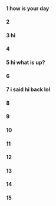 #### 1 how is your day

#### 2
#### 3 hi

#### 4
#### 5 hi what is up?

#### 6
#### 7 i said hi back lol

#### 8
#### 9
#### 10
#### 11
#### 12
#### 13
#### 14
#### 15